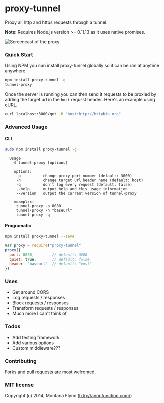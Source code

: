 # proxy-tunnel

Proxy all http and https requests through a tunnel.

**Note**: Requires Node.js version >= 0.11.13 as it uses native promises.

![Screencast of the proxy](https://i.imgur.com/1IztvqA.gif)

### Quick Start

Using NPM you can install proxy-tunnel globally so it can be ran at anytime anywhere.

```sh
npm install proxy-tunnel -g
tunnel-proxy
```
Once the server is running you can then send it requests to be proxied by adding the target url in the `host` request header. Here's an example using cURL.

```sh
curl localhost:3000/get -H "host:http://httpbin.org"
```

### Advanced Usage

#### CLI

```sh
sudo npm install proxy-tunnel -g
```

```
  Usage
    $ tunnel-proxy [options]

    options:
     -p          change proxy port number (default: 3000)
     -h          change target url header name (default: host)
     -q          don't log every request (default: false)
     --help      output help and this usage information
     --version   output the current version of tunnel-proxy

    examples:
     tunnel-proxy -p 8080
     tunnel-proxy -h "baseurl"
     tunnel-proxy -q
```

#### Programatic

```sh
npm install proxy-tunnel --save
```

```js
var proxy = require("proxy-tunnel")
proxy({
  port: 8080,        // default: 3000
  quiet: true,       // default: false
  header: "baseurl"  // default: "host"
})
```

### Uses

- Get around CORS
- Log requests / responses
- Block requests / responses
- Transform requests / responses
- Much more I can't think of

### Todos

- Add testing framework
- Add various options
- Custom middleware???

### Contributing

Forks and pull requests are most welcomed.

### MIT license

Copyright (c) 2014, Montana Flynn (http://anonfunction.com/)
